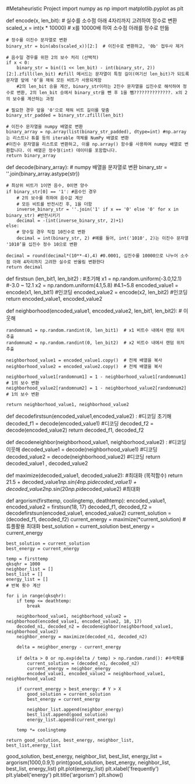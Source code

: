 #Metaheuristic Project
import numpy as np
import matplotlib.pyplot as plt

def encode(x, len_bit):
    # 실수를 소수점 아래 4자리까지 고려하여 정수로 변환
    scaled_x = int(x * 10000)  # x를 10000배 하여 소수점 아래를 정수로 만듦

    # 정수를 이진수 문자열로 변환
    binary_str = bin(abs(scaled_x))[2:]  # 이진수로 변환하고, '0b' 접두사 제거

    # 음수일 경우를 위한 2의 보수 처리 (선택적)
    if x < 0:
        binary_str = bin((1 << len_bit) - int(binary_str, 2))[2:].zfill(len_bit) #zfill 메서드는 문자열이 특정 길이(여기선 len_bit)가 되도록 문자열 앞에 '0’을 채워 모든 비트가 사용되게함
        #2의 len_bit 승을 계산, binary_str이라는 2진수 문자열을 십진수로 해석하여 정수로 변환, 2의 len_bit 승에서 binary_str을 뺀 후 1을 뺌??????????????. x의 2의 보수를 계산하는 과정
        
    # 필요한 경우 앞을 '0'으로 채워 비트 길이를 맞춤
    binary_str_padded = binary_str.zfill(len_bit)

    # 이진수 문자열을 numpy 배열로 변환
    binary_array = np.array(list(binary_str_padded), dtype=int) #np.array는 리스트나 튜플 등의 iterable 객체를 NumPy 배열로 변환
    #이진수 문자열을 리스트로 변환하고, 이를 np.array() 함수를 사용하여 numpy 배열로 변환합니다. 이 배열은 정수형(int) 데이터를 포함합니다.
    return binary_array

def decode(binary_array):
    # numpy 배열을 문자열로 변환
    binary_str = ''.join(binary_array.astype(str))
    
    # 최상위 비트가 1이면 음수, 0이면 양수
    if binary_str[0] == '1': #음수인 경우
        # 2의 보수를 취하여 음수값 계산
        # 모든 비트를 반전시킨 후, 1을 더함
        inverse_binary_str = ''.join('1' if x == '0' else '0' for x in binary_str) #반전시키기
        decimal = -(int(inverse_binary_str, 2)+1)  
    else: 
        # 양수일 경우 직접 10진수로 변환
        decimal = int(binary_str, 2) #예를 들어, int('1010', 2)는 이진수 문자열 '1010’을 십진수 정수 10으로 변환
    
    decimal = round(decimal*(10**-4),4) #0.0001, 십진수를 10000으로 나누어 소수점 아래 4자리까지 고려한 실수로 반올림 변환한다
    return decimal

def firstsun (len_bit1, len_bit2) : #초기해
    x1 = np.random.uniform(-3.0,12.1) #-3.0 ~ 12.1
    x2 = np.random.uniform(4.1,5.8) #4.1~5.8
    encoded_value1 = encode(x1, len_bit1) #인코딩
    encoded_value2 = encode(x2, len_bit2) #인코딩
    return encoded_value1, encoded_value2

def neighborhood(encoded_value1, encoded_value2, len_bit1, len_bit2): # 이웃해
    
    randomnum1 = np.random.randint(0, len_bit1)  # x1 비트수 내에서 랜덤 위치 추출
    randomnum2 = np.random.randint(0, len_bit2)  # x2 비트수 내에서 랜덤 위치 추출
    
    neighborhood_value1 = encoded_value1.copy()  # 전체 배열을 복사
    neighborhood_value2 = encoded_value2.copy()  # 전체 배열을 복사
    
    neighborhood_value1[randomnum1] = 1 - neighborhood_value1[randomnum1]  # 1의 보수 변환
    neighborhood_value2[randomnum2] = 1 - neighborhood_value2[randomnum2]  # 1의 보수 변환
    
    return neighborhood_value1, neighborhood_value2

def decodefirstsun(encoded_value1,encoded_value2) : #디코딩 초기해
    decoded_f1 = decode(encoded_value1) #디코딩
    decoded_f2 = decode(encoded_value2) 
    return decoded_f1, decoded_f2

def decodeneighbor(neighborhood_value1, neighborhood_value2) : #디코딩 이웃해
    decoded_value1 = decode(neighborhood_value1) #디코딩
    decoded_value2 = decode(neighborhood_value2) #디코딩
    return decoded_value1 , decoded_value2

def maximize(decoded_value1, decoded_value2): #최대화 (목적함수)
    return 21.5 + decoded_value1*np.sin(4*np.pi*decoded_value1) + decoded_value2*np.sin(20*np.pi*decoded_value2) #최대화
    

def argorism(firsttemp, coolingtemp, deathtemp):
    encoded_value1, encoded_value2 = firstsun(18, 17)
    decoded_f1, decoded_f2 = decodefirstsun(encoded_value1, encoded_value2)
    current_solution = (decoded_f1, decoded_f2)
    current_energy = maximize(*current_solution) #튜플활용 최대화
    best_solution = current_solution
    best_energy = current_energy


    best_solution = current_solution
    best_energy = current_energy

    temp = firsttemp
    qksqhr = 1000
    neighbor_list = []
    best_list = []
    energy_list = []
    # 반복 횟수 계산
   
    for i in range(qksqhr):
        if temp <= deathtemp:
            break

        neighborhood_value1, neighborhood_value2 = neighborhood(encoded_value1, encoded_value2, 18, 17)
        decoded_n1, decoded_n2 = decodeneighbor(neighborhood_value1, neighborhood_value2)
        neighbor_energy = maximize(decoded_n1, decoded_n2)

        delta = neighbor_energy - current_energy

        if delta > 0 or np.exp(delta / temp) > np.random.rand(): #수락확률
            current_solution = (decoded_n1, decoded_n2)
            current_energy = neighbor_energy
            encoded_value1, encoded_value2 = neighborhood_value1, neighborhood_value2

        if current_energy > best_energy: # Y > X
            good_solution = current_solution
            best_energy = current_energy
            
            neighbor_list.append(neighbor_energy)
            best_list.append(good_solution)
            energy_list.append(current_energy)

        temp *= coolingtemp

    return good_solution, best_energy, neighbor_list, best_list,energy_list

good_solution, best_energy, neighbor_list, best_list, energy_list  = argorism(1000,0.9,1)
print(good_solution, best_energy, neighbor_list, best_list, energy_list)
plt.plot(energy_list)
plt.xlabel('frequently')
plt.ylabel('energy')
plt.title('argorism')
plt.show()
